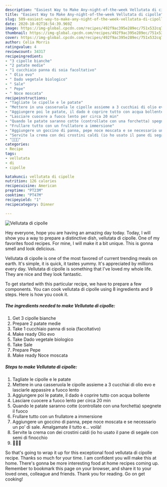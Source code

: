 ```yaml
---
description: "Easiest Way to Make Any-night-of-the-week Vellutata di cipolle"
title: "Easiest Way to Make Any-night-of-the-week Vellutata di cipolle"
slug: 509-easiest-way-to-make-any-night-of-the-week-vellutata-di-cipolle
date: 2020-10-02T16:54:39.969Z
image: https://img-global.cpcdn.com/recipes/492f9ac395e289ec/751x532cq70/vellutata-di-cipolle-recipe-main-photo.jpg
thumbnail: https://img-global.cpcdn.com/recipes/492f9ac395e289ec/751x532cq70/vellutata-di-cipolle-recipe-main-photo.jpg
cover: https://img-global.cpcdn.com/recipes/492f9ac395e289ec/751x532cq70/vellutata-di-cipolle-recipe-main-photo.jpg
author: Celia Morris
ratingvalue: 4
reviewcount: 34317
recipeingredient:
- "3 cipolle bianche"
- "2 patate medie"
- "1 cucchiaio panna di soia facoltativo"
- " Olio evo"
- " Dado vegetale biologico"
- " Sale"
- " Pepe"
- " Noce moscata"
recipeinstructions:
- "Tagliate le cipolle e le patate"
- "Mettere in una casseruola le cipolle assieme a 3 cucchiai di olio evo e lasciarle appassire a fuoco lento"
- "Aggiungere poi le patate, il dado è coprire tutto con acqua bollente"
- "Lasciare cuocere a fuoco lento per circa 20 min"
- "Quando le patate saranno cotte (controllate con una forchetta) spegnete il fuoco"
- "Frullare tutto con un frullatore a immersione"
- "Aggiungere un goccino di panna, pepe noce moscata e se necessario un po’ di sale. Amalgamate il tutto e... voilà!"
- "Servite la crema con dei crostini caldi (io ho usato il pane di segale con semi di finocchio"
- "👩🏻‍🍳"
categories:
- Recipe
tags:
- vellutata
- di
- cipolle

katakunci: vellutata di cipolle 
nutrition: 126 calories
recipecuisine: American
preptime: "PT23M"
cooktime: "PT47M"
recipeyield: "1"
recipecategory: Dinner

---
```



![Vellutata di cipolle](https://img-global.cpcdn.com/recipes/492f9ac395e289ec/751x532cq70/vellutata-di-cipolle-recipe-main-photo.jpg)

Hey everyone, hope you are having an amazing day today. Today, I will show you a way to prepare a distinctive dish, vellutata di cipolle. One of my favorites food recipes. For mine, I will make it a bit unique. This is gonna smell and look delicious.

Vellutata di cipolle is one of the most favored of current trending meals on earth. It's simple, it is quick, it tastes yummy. It's appreciated by millions every day. Vellutata di cipolle is something that I've loved my whole life. They are nice and they look fantastic.




To get started with this particular recipe, we have to prepare a few components. You can cook vellutata di cipolle using 8 ingredients and 9 steps. Here is how you cook it.

<!--inarticleads1-->

##### The ingredients needed to make Vellutata di cipolle:

1. Get 3 cipolle bianche
1. Prepare 2 patate medie
1. Take 1 cucchiaio panna di soia (facoltativo)
1. Make ready  Olio evo
1. Take  Dado vegetale biologico
1. Take  Sale
1. Prepare  Pepe
1. Make ready  Noce moscata




<!--inarticleads2-->

##### Steps to make Vellutata di cipolle:

1. Tagliate le cipolle e le patate
1. Mettere in una casseruola le cipolle assieme a 3 cucchiai di olio evo e lasciarle appassire a fuoco lento
1. Aggiungere poi le patate, il dado è coprire tutto con acqua bollente
1. Lasciare cuocere a fuoco lento per circa 20 min
1. Quando le patate saranno cotte (controllate con una forchetta) spegnete il fuoco
1. Frullare tutto con un frullatore a immersione
1. Aggiungere un goccino di panna, pepe noce moscata e se necessario un po’ di sale. Amalgamate il tutto e... voilà!
1. Servite la crema con dei crostini caldi (io ho usato il pane di segale con semi di finocchio
1. 👩🏻‍🍳




So that's going to wrap it up for this exceptional food vellutata di cipolle recipe. Thanks so much for your time. I am confident you will make this at home. There's gonna be more interesting food at home recipes coming up. Remember to bookmark this page on your browser, and share it to your loved ones, colleague and friends. Thank you for reading. Go on get cooking!
